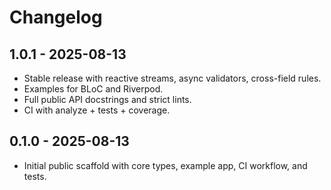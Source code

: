 # Changelog

## 1.0.1 - 2025-08-13
- Stable release with reactive streams, async validators, cross-field rules.
- Examples for BLoC and Riverpod.
- Full public API docstrings and strict lints.
- CI with analyze + tests + coverage.


## 0.1.0 - 2025-08-13
- Initial public scaffold with core types, example app, CI workflow, and tests.